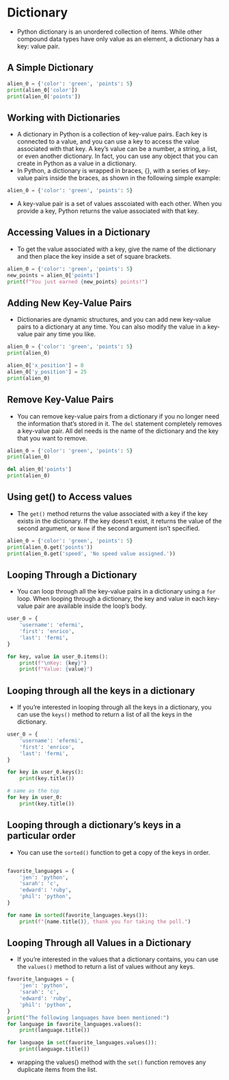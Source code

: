 # Dictionary

- Python dictionary is an unordered collection of items. While other compound data types have only value as an element, a dictionary has a key: value pair.

## A Simple Dictionary

```python
alien_0 = {'color': 'green', 'points': 5}
print(alien_0['color'])
print(alien_0['points'])
```

## Working with Dictionaries

- A dictionary in Python is a collection of key-value pairs. Each key is connected to a value, and you can use a key to access the value associated with that key. A key’s value can be a number, a string, a list, or even another dictionary. In fact, you can use any object that you can create in Python as a value in a dictionary.
- In Python, a dictionary is wrapped in braces, {}, with a series of key-value pairs inside the braces, as shown in the following simple example:

```python
alien_0 = {'color': 'green', 'points': 5}
```

- A key-value pair is a set of values asscoiated with each other. When you provide a key, Python returns the value associated with that key.

## Accessing Values in a Dictionary

- To get the value associated with a key, give the name of the dictionary and then place the key inside a set of square brackets.

```python
alien_0 = {'color': 'green', 'points': 5}
new_points = alien_0['points']
print(f"You just earned {new_points} points!")
```

## Adding New Key-Value Pairs

- Dictionaries are dynamic structures, and you can add new key-value pairs to a dictionary at any time. You can also modify the value in a key-value pair any time you like.

```python
alien_0 = {'color': 'green', 'points': 5}
print(alien_0)

alien_0['x_position'] = 0
alien_0['y_position'] = 25
print(alien_0)
```

## Remove Key-Value Pairs

- You can remove key-value pairs from a dictionary if you no longer need the information that’s stored in it. The `del` statement completely removes a key-value pair. All del needs is the name of the dictionary and the key that you want to remove.

```python
alien_0 = {'color': 'green', 'points': 5}
print(alien_0)

del alien_0['points']
print(alien_0)
```

## Using get() to Access values

- The `get()` method returns the value associated with a key if the key exists in the dictionary. If the key doesn’t exist, it returns the value of the second argument, or `None` if the second argument isn’t specified.

```python
alien_0 = {'color': 'green', 'points': 5}
print(alien_0.get('points'))
print(alien_0.get('speed', 'No speed value assigned.'))
```

## Looping Through a Dictionary

- You can loop through all the key-value pairs in a dictionary using a `for` loop. When looping through a dictionary, the key and value in each key-value pair are available inside the loop’s body.

```python
user_0 = {
    'username': 'efermi',
    'first': 'enrico',
    'last': 'fermi',
}

for key, value in user_0.items():
    print(f"\nKey: {key}")
    print(f"Value: {value}")
```

## Looping through all the keys in a dictionary

- If you’re interested in looping through all the keys in a dictionary, you can use the `keys()` method to return a list of all the keys in the dictionary.

```python
user_0 = {
    'username': 'efermi',
    'first': 'enrico',
    'last': 'fermi',
}

for key in user_0.keys():
    print(key.title())

# same as the top
for key in user_0:
    print(key.title())
```

## Looping through a dictionary’s keys in a particular order

- You can use the `sorted()` function to get a copy of the keys in order.

```python

favorite_languages = {
    'jen': 'python',
    'sarah': 'c',
    'edward': 'ruby',
    'phil': 'python',
}

for name in sorted(favorite_languages.keys()):
    print(f"{name.title()}, thank you for taking the poll.")
```

## Looping Through all Values in a Dictionary

- If you’re interested in the values that a dictionary contains, you can use the `values()` method to return a list of values without any keys.

```python
favorite_languages = {
    'jen': 'python',
    'sarah': 'c',
    'edward': 'ruby',
    'phil': 'python',
}
print("The following languages have been mentioned:")
for language in favorite_languages.values():
    print(language.title())
```

```python
for language in set(favorite_languages.values()):
    print(language.title())
```

- wrapping the values() method with the `set()` function removes any duplicate items from the list.

